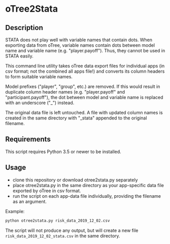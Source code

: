 # oTree2Stata

## Description
STATA does not play well with variable names that contain dots. When exporting data from oTree, variable names contain dots between model name and variable name (e.g. "player.payoff"). Thus, they cannot be used in STATA easily.

This command line utility takes oTree data export files for individual apps (in csv format; not the combined all apps file!) and converts its column headers to form suitable variable names. 

Model prefixes ("player", "group", etc.) are removed. If this would result in duplicate column header names (e.g. "player.payoff" and "participant.payoff"), the dot between model and variable name is replaced with an underscore ("_") instead.

The original data file is left untouched. A file with updated column names is created in the same directory with "_stata" appended to the original filename.

## Requirements
This script requires Python 3.5 or newer to be installed.

## Usage
- clone this repository or download otree2stata.py separately
- place otree2stata.py in the same directory as your app-specific data file exported by oTree in csv format. 
- run the script on each app-data file individually, providing the filename as an argument.

Example:
```bash
python otree2stata.py risk_data_2019_12_02.csv
```

The script will not produce any output, but will create a new file  ```risk_data_2019_12_02_stata.csv``` in the same directory.